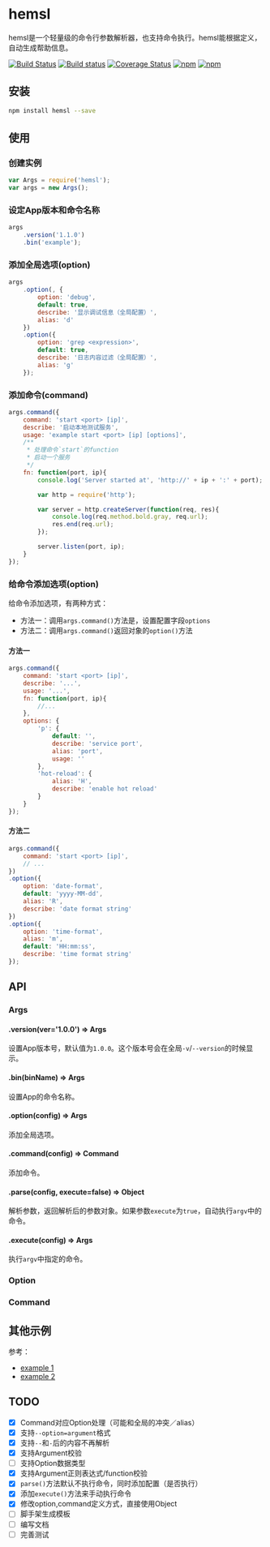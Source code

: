# hemsl

hemsl是一个轻量级的命令行参数解析器，也支持命令执行。hemsl能根据定义，自动生成帮助信息。

[![Build Status](https://travis-ci.org/hemsl/hemsl.svg?branch=master)](https://travis-ci.org/hemsl/hemsl)
[![Build status](https://ci.appveyor.com/api/projects/status/hn9f1bhw5mxql8re/branch/master?svg=true)](https://ci.appveyor.com/project/zdying/hemsl/branch/master)
[![Coverage Status](https://coveralls.io/repos/github/hemsl/hemsl/badge.svg?branch=master)](https://coveralls.io/github/hemsl/hemsl?branch=master)
[![npm](https://img.shields.io/npm/v/hemsl.svg)](https://www.npmjs.com/package/hemsl)
[![npm](https://img.shields.io/npm/l/hemsl.svg)](https://raw.githubusercontent.com/hemsl/hemsl/master/LICENSE)

## 安装

```bash
npm install hemsl --save
```

## 使用

### 创建实例

```js
var Args = require('hemsl');
var args = new Args();
```

### 设定App版本和命令名称
```js
args
    .version('1.1.0')
    .bin('example');
```

### 添加全局选项(option)
```js
args
    .option(, {
        option: 'debug',
        default: true,
        describe: '显示调试信息（全局配置）',
        alias: 'd'
    })
    .option({
        option: 'grep <expression>',
        default: true,
        describe: '日志内容过滤（全局配置）',
        alias: 'g'
    });
```

### 添加命令(command)
```js
args.command({
    command: 'start <port> [ip]',
    describe: '启动本地测试服务',
    usage: 'example start <port> [ip] [options]',
    /**
     * 处理命令`start`的function
     * 启动一个服务
     */
    fn: function(port, ip){
        console.log('Server started at', 'http://' + ip + ':' + port);

        var http = require('http');

        var server = http.createServer(function(req, res){
            console.log(req.method.bold.gray, req.url);
            res.end(req.url);
        });

        server.listen(port, ip);
    }
});
```

### 给命令添加选项(option)

给命令添加选项，有两种方式：

* 方法一：调用`args.command()`方法是，设置配置字段`options`
* 方法二：调用`args.command()`返回对象的`option()`方法

#### 方法一
```js
args.command({
    command: 'start <port> [ip]',
    describe: '...',
    usage: '...',
    fn: function(port, ip){
        //...
    },
    options: {
        'p': {
            default: '',
            describe: 'service port',
            alias: 'port',
            usage: ''
        },
        'hot-reload': {
            alias: 'H',
            describe: 'enable hot reload'
        }
    }
});
```

#### 方法二

```js
args.command({
    command: 'start <port> [ip]', 
    // ...
})
.option({
    option: 'date-format', 
    default: 'yyyy-MM-dd',
    alias: 'R',
    describe: 'date format string'
})
.option({
    option: 'time-format',  
    alias: 'm',
    default: 'HH:mm:ss',
    describe: 'time format string'
});
```

## API

### Args

#### .version(ver='1.0.0') => Args

设置App版本号，默认值为`1.0.0`。这个版本号会在全局`-v`/`--version`的时候显示。

#### .bin(binName) => Args

设置App的命令名称。

#### .option(config) => Args

添加全局选项。

#### .command(config) => Command

添加命令。

#### .parse(config, execute=false) => Object

解析参数，返回解析后的参数对象。如果参数`execute`为`true`，自动执行`argv`中的命令。

#### .execute(config) => Args

执行`argv`中指定的命令。

### Option

### Command

## 其他示例

参考：
* [example 1](./example/index.js)
* [example 2](./example/cmd_global.js)

## TODO

- [x] Command对应Option处理（可能和全局的冲突／alias）
- [x] 支持`--option=argument`格式
- [x] 支持`--`和`-`后的内容不再解析
- [x] 支持Argument校验
- [ ] 支持Option数据类型
- [x] 支持Argument正则表达式/function校验
- [x] `parse()`方法默认不执行命令，同时添加配置（是否执行）
- [x] 添加`execute()`方法来手动执行命令
- [x] 修改option,command定义方式，直接使用Object
- [ ] 脚手架生成模板
- [ ] 编写文档
- [ ] 完善测试
